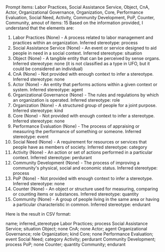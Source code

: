 Prompt items: 
Labor Practices, Social Assistance Service, Object, CnA, Actor, Organizational Governance, Organization, Core, Performance Evaluation, Social Need, Activity, Community Development, PoP, Counter, Community, 
amout of items: 15
 Based on the information provided, I understand that the elements are:

1. Labor Practices (None) - A process related to labor management and practices within an organization. Inferred stereotype: process
2. Social Assistance Service (None) - An event or service designed to aid people in need in a social context. Inferred stereotype: situation
3. Object (None) - A tangible entity that can be perceived by sense organs. Inferred stereotype: none (it is not classified as a type in UFO, but it could be considered an individual)
4. CnA (None) - Not provided with enough context to infer a stereotype. Inferred stereotype: none
5. Actor (None) - An entity that performs actions within a given context or system. Inferred stereotype: agent
6. Organizational Governance (None) - The rules and regulations by which an organization is operated. Inferred stereotype: role
7. Organization (None) - A structured group of people for a joint purpose. Inferred stereotype: kind
8. Core (None) - Not provided with enough context to infer a stereotype. Inferred stereotype: none
9. Performance Evaluation (None) - The process of appraising or measuring the performance of something or someone. Inferred stereotype: event
10. Social Need (None) - A requirement for resources or services that people have as members of society. Inferred stereotype: category
11. Activity (None) - An action or set of actions performed in a particular context. Inferred stereotype: perdurant
12. Community Development (None) - The process of improving a community's physical, social and economic status. Inferred stereotype: process
13. PoP (None) - Not provided with enough context to infer a stereotype. Inferred stereotype: none
14. Counter (None) - An object or structure used for measuring, comparing or counting items or substances. Inferred stereotype: quantity
15. Community (None) - A group of people living in the same area or having a particular characteristic in common. Inferred stereotype: endurant

Here is the result in CSV format:

name; inferred_stereotype
Labor Practices; process
Social Assistance Service; situation
Object; none
CnA; none
Actor; agent
Organizational Governance; role
Organization; kind
Core; none
Performance Evaluation; event
Social Need; category
Activity; perdurant
Community Development; process
PoP; none
Counter; quantity
Community; endurant

